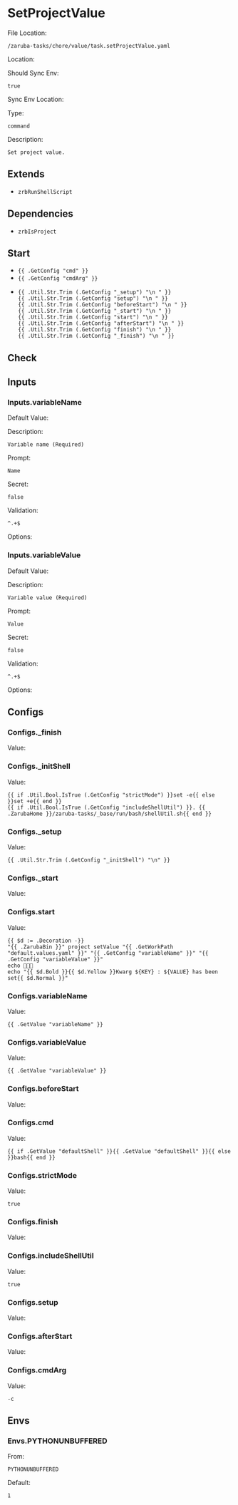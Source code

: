 
# SetProjectValue

File Location:

    /zaruba-tasks/chore/value/task.setProjectValue.yaml


Location:




Should Sync Env:

    true


Sync Env Location:




Type:

    command


Description:

    Set project value.



## Extends

* `zrbRunShellScript`


## Dependencies

* `zrbIsProject`


## Start

* `{{ .GetConfig "cmd" }}`
* `{{ .GetConfig "cmdArg" }}`
*
    ```
    {{ .Util.Str.Trim (.GetConfig "_setup") "\n " }}
    {{ .Util.Str.Trim (.GetConfig "setup") "\n " }}
    {{ .Util.Str.Trim (.GetConfig "beforeStart") "\n " }}
    {{ .Util.Str.Trim (.GetConfig "_start") "\n " }}
    {{ .Util.Str.Trim (.GetConfig "start") "\n " }}
    {{ .Util.Str.Trim (.GetConfig "afterStart") "\n " }}
    {{ .Util.Str.Trim (.GetConfig "finish") "\n " }}
    {{ .Util.Str.Trim (.GetConfig "_finish") "\n " }}

    ```


## Check




## Inputs


### Inputs.variableName

Default Value:




Description:

    Variable name (Required)


Prompt:

    Name


Secret:

    false


Validation:

    ^.+$


Options:





### Inputs.variableValue

Default Value:




Description:

    Variable value (Required)


Prompt:

    Value


Secret:

    false


Validation:

    ^.+$


Options:





## Configs


### Configs._finish

Value:





### Configs._initShell

Value:

    {{ if .Util.Bool.IsTrue (.GetConfig "strictMode") }}set -e{{ else }}set +e{{ end }}
    {{ if .Util.Bool.IsTrue (.GetConfig "includeShellUtil") }}. {{ .ZarubaHome }}/zaruba-tasks/_base/run/bash/shellUtil.sh{{ end }}




### Configs._setup

Value:

    {{ .Util.Str.Trim (.GetConfig "_initShell") "\n" }}



### Configs._start

Value:





### Configs.start

Value:

    {{ $d := .Decoration -}}
    "{{ .ZarubaBin }}" project setValue "{{ .GetWorkPath "default.values.yaml" }}" "{{ .GetConfig "variableName" }}" "{{ .GetConfig "variableValue" }}"
    echo 🎉🎉🎉
    echo "{{ $d.Bold }}{{ $d.Yellow }}Kwarg ${KEY} : ${VALUE} has been set{{ $d.Normal }}"




### Configs.variableName

Value:

    {{ .GetValue "variableName" }}



### Configs.variableValue

Value:

    {{ .GetValue "variableValue" }}



### Configs.beforeStart

Value:





### Configs.cmd

Value:

    {{ if .GetValue "defaultShell" }}{{ .GetValue "defaultShell" }}{{ else }}bash{{ end }}



### Configs.strictMode

Value:

    true



### Configs.finish

Value:





### Configs.includeShellUtil

Value:

    true



### Configs.setup

Value:





### Configs.afterStart

Value:





### Configs.cmdArg

Value:

    -c



## Envs


### Envs.PYTHONUNBUFFERED

From:

    PYTHONUNBUFFERED


Default:

    1